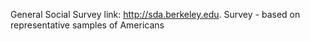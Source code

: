 General Social Survey 
link:  http://sda.berkeley.edu.
Survey - based on representative samples of Americans 

